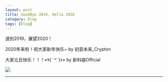 ```yaml
---
layout: post
title: GoodBye 2019, Hello 2020
category: blog
tags: [blog]
---
```


道別2019，展望2020！

2020年来啦！祝大家新年快乐~ by 初音未来_Crypton

大家元旦快乐！！！«٩(*´ ꒳ `*)۶» by 新科娘Official

![](http://www.hauchenglee.com/assets/images/blog/bilibili_451066708_01.jpg)

---